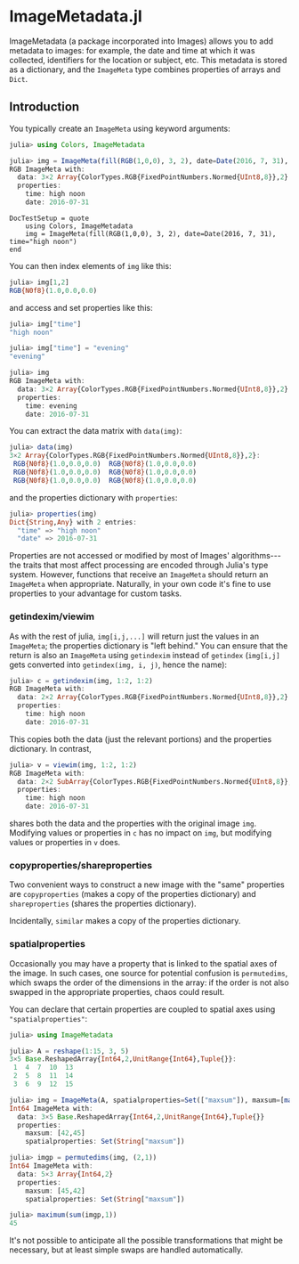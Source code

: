 # ImageMetadata.jl

ImageMetadata (a package incorporated into Images) allows you to add
metadata to images: for example, the date and time at which it was
collected, identifiers for the location or subject, etc. This metadata
is stored as a dictionary, and the `ImageMeta` type combines
properties of arrays and `Dict`.

## Introduction

You typically create an `ImageMeta` using keyword arguments:

```julia
julia> using Colors, ImageMetadata

julia> img = ImageMeta(fill(RGB(1,0,0), 3, 2), date=Date(2016, 7, 31), time="high noon")
RGB ImageMeta with:
  data: 3×2 Array{ColorTypes.RGB{FixedPointNumbers.Normed{UInt8,8}},2}
  properties:
    time: high noon
    date: 2016-07-31
```

```@meta
DocTestSetup = quote
    using Colors, ImageMetadata
    img = ImageMeta(fill(RGB(1,0,0), 3, 2), date=Date(2016, 7, 31), time="high noon")
end
```

You can then index elements of `img` like this:

```julia
julia> img[1,2]
RGB{N0f8}(1.0,0.0,0.0)
```

and access and set properties like this:

```julia
julia> img["time"]
"high noon"

julia> img["time"] = "evening"
"evening"

julia> img
RGB ImageMeta with:
  data: 3×2 Array{ColorTypes.RGB{FixedPointNumbers.Normed{UInt8,8}},2}
  properties:
    time: evening
    date: 2016-07-31
```

You can extract the data matrix with `data(img)`:

```julia
julia> data(img)
3×2 Array{ColorTypes.RGB{FixedPointNumbers.Normed{UInt8,8}},2}:
 RGB{N0f8}(1.0,0.0,0.0)  RGB{N0f8}(1.0,0.0,0.0)
 RGB{N0f8}(1.0,0.0,0.0)  RGB{N0f8}(1.0,0.0,0.0)
 RGB{N0f8}(1.0,0.0,0.0)  RGB{N0f8}(1.0,0.0,0.0)
```

and the properties dictionary with `properties`:

```julia
julia> properties(img)
Dict{String,Any} with 2 entries:
  "time" => "high noon"
  "date" => 2016-07-31
```

Properties are not accessed or modified by most of Images'
algorithms---the traits that most affect processing are encoded
through Julia's type system.  However, functions that receive an
`ImageMeta` should return an `ImageMeta` when appropriate. Naturally,
in your own code it's fine to use properties to your advantage for
custom tasks.

### getindexim/viewim

As with the rest of julia, `img[i,j,...]` will return just the values
in an `ImageMeta`; the properties dictionary is "left behind." You can
ensure that the return is also an `ImageMeta` using `getindexim`
instead of `getindex` (`img[i,j]` gets converted into `getindex(img,
i, j)`, hence the name):

```julia
julia> c = getindexim(img, 1:2, 1:2)
RGB ImageMeta with:
  data: 2×2 Array{ColorTypes.RGB{FixedPointNumbers.Normed{UInt8,8}},2}
  properties:
    time: high noon
    date: 2016-07-31
```

This copies both the data (just the relevant portions) and the properties dictionary. In contrast,

```julia
julia> v = viewim(img, 1:2, 1:2)
RGB ImageMeta with:
  data: 2×2 SubArray{ColorTypes.RGB{FixedPointNumbers.Normed{UInt8,8}},2,Array{ColorTypes.RGB{FixedPointNumbers.Normed{UInt8,8}},2},Tuple{UnitRange{Int64},UnitRange{Int64}},false}
  properties:
    time: high noon
    date: 2016-07-31
```

shares both the data and the properties with the original image
`img`. Modifying values or properties in `c` has no impact on `img`,
but modifying values or properties in `v` does.


### copyproperties/shareproperties

Two convenient ways to construct a new image with the "same"
properties are `copyproperties` (makes a copy of the properties
dictionary) and `shareproperties` (shares the properties dictionary).

Incidentally, `similar` makes a copy of the properties dictionary.

### spatialproperties

Occasionally you may have a property that is linked to the spatial
axes of the image. In such cases, one source for potential confusion
is `permutedims`, which swaps the order of the dimensions in the
array: if the order is not also swapped in the appropriate properties,
chaos could result.

You can declare that certain properties are coupled to spatial axes
using `"spatialproperties"`:

```julia
julia> using ImageMetadata

julia> A = reshape(1:15, 3, 5)
3×5 Base.ReshapedArray{Int64,2,UnitRange{Int64},Tuple{}}:
 1  4  7  10  13
 2  5  8  11  14
 3  6  9  12  15

julia> img = ImageMeta(A, spatialproperties=Set(["maxsum"]), maxsum=[maximum(sum(A,1)), maximum(sum(A,2))])
Int64 ImageMeta with:
  data: 3×5 Base.ReshapedArray{Int64,2,UnitRange{Int64},Tuple{}}
  properties:
    maxsum: [42,45]
    spatialproperties: Set(String["maxsum"])

julia> imgp = permutedims(img, (2,1))
Int64 ImageMeta with:
  data: 5×3 Array{Int64,2}
  properties:
    maxsum: [45,42]
    spatialproperties: Set(String["maxsum"])

julia> maximum(sum(imgp,1))
45
```

It's not possible to anticipate all the possible transformations that
might be necessary, but at least simple swaps are handled automatically.
